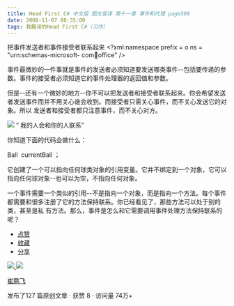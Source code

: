 ```yaml
---
title: Head First C# 中文版 图文皆译 第十一章 事件和代理 page500
date: 2008-11-07 08:35:00
tags: 我翻译的Head First C#（习作）
---
```

把事件发送者和事件接受者联系起来  <?xml:namespace prefix = o ns = "urn:schemas-microsoft-
com:office:office" />

事件最微妙的一件事就是事件的发送者必须知道要发送哪类事件--包括要传递的参数。事件的接受者必须知道它的事件处理器的返回值和参数。

但是--还有一个微妙的地方--你不可以把发送者和接受者联系起来。你会希望发送者发送事件而并不用关心谁会收到。而接受者只需关心事件，而不关心发送它的对象。所以
发送者和接受者都只注意事件，而不关心对方。

![](https://p-blog.csdn.net/images/p_blog_csdn_net/cuipengfei1/EntryImages/20081107/%E6%88%AA%E5%9B%BE00.jpg) “  我的人会和你的人联系”

你知道下面的代码会做什么：

Ball  currentBall  ；

它创建了一个可以指向任何球类对象的引用变量。它并不绑定到一个对象，它可以指向任何球对象--也可以为空，不指向任何对象。

一个事件需要一个类似的引用--不是指向一个对象，而是指向一个方法。每个事件都需要和很多注册了它的方法保持联系。你已经看见了，那些方法可以处于别的类，甚至是私
有方法。那么，事件是怎么和它需要调用事件处理方法保持联系的呢？

  * [ 点赞  ](javascript:;)
  * [ 收藏  ](javascript:;)
  * [ 分享 ](javascript:;)

[ ![](https://profile.csdnimg.cn/5/2/5/3_cuipengfei1)
![](https://g.csdnimg.cn/static/user-reg-year/1x/11.png)
](https://blog.csdn.net/cuipengfei1)

[ 崔鹏飞 ](https://blog.csdn.net/cuipengfei1)

发布了127 篇原创文章  ·  获赞 8  ·  访问量 74万+


